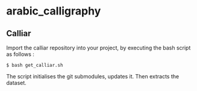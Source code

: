 # arabic_calligraphy


## Calliar
Import the calliar repository into your project, by executing the bash script as follows :

```
$ bash get_calliar.sh
```
The script initialises the git submodules, updates it. Then extracts the dataset.